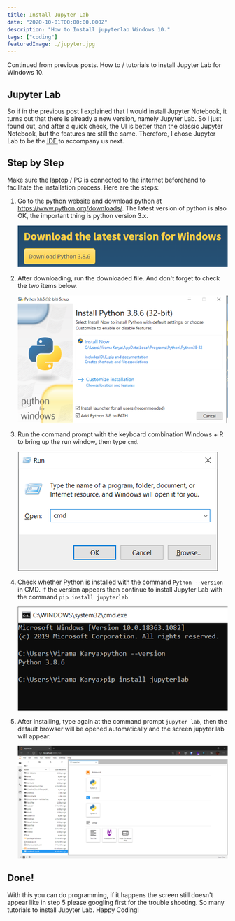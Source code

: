 ```yaml
---
title: Install Jupyter Lab
date: "2020-10-01T00:00:00.000Z"
description: "How to Install jupyterlab Windows 10."
tags: ["coding"]
featuredImage: ./jupyter.jpg
---
```


Continued from previous posts. How to / tutorials to install Jupyter Lab for Windows 10.

## Jupyter Lab

So if in the previous post I explained that I would install Jupyter Notebook, it turns out that there is already a new version, namely Jupyter Lab. So I just found out, and after a quick check, the UI is better than the classic Jupyter Notebook, but the features are still the same. Therefore, I chose Jupyter Lab to be the <abbr title = "Integerated Development Environment"> IDE </abbr> to accompany us next.

## Step by Step

Make sure the laptop / PC is connected to the internet beforehand to facilitate the installation process. Here are the steps:

1. Go to the python website and download python at https://www.python.org/downloads/. The latest version of python is also OK, the important thing is python version 3.x.

   ![Web Page Download Python](./image1.png "Download Python according to version")

2. After downloading, run the downloaded file. And don't forget to check the two items below.

   ![Menu Install Python](./image2.png "Don't forget to check")

3. Run the command prompt with the keyboard combination Windows + R to bring up the run window, then type `cmd`.

   ![Jendela Run](./image3.png "Type cmd")

4. Check whether Python is installed with the command `Python --version` in CMD. If the version appears then continue to install Jupyter Lab with the command `pip install jupyterlab`

   ![Jendela CMD](./image4.png "Install Jupyterlab")

5. After installing, type again at the command prompt `jupyter lab`, then the default browser will be opened automatically and the screen jupyter lab will appear.

   ![Jupyter Lab dalam browser](./image5.png "Display of Jupyter Lab inside a browser")

## Done!

With this you can do programming, if it happens the screen still doesn't appear like in step 5 please googling first for the trouble shooting. So many tutorials to install Jupyter Lab. Happy Coding!
